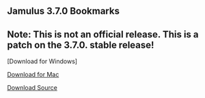 ## Jamulus 3.7.0 Bookmarks
## Note: This is not an official release. This is a patch on the 3.7.0. stable release!

[Download for Windows]

[Download for Mac](https://github.com/geotechfirst/jamulus/releases/download/r3_7_0_bm1/Jamulus-3.7.0.bookmarks-installer-mac.dmg)

[Download Source](https://github.com/geotechfirst/jamulus/archive/refs/heads/r3_7_0-patch.zip)

